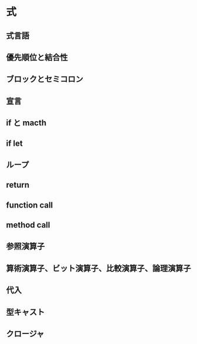 # 式
## 式言語
## 優先順位と結合性
## ブロックとセミコロン
## 宣言
## if と macth
## if let
## ループ
## return
## function call
## method call
## 参照演算子
## 算術演算子、ビット演算子、比較演算子、論理演算子
## 代入
## 型キャスト
## クロージャ
